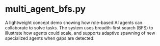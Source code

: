# multi_agent_bfs.py
A lightweight concept demo showing how role-based AI agents can collaborate to solve tasks. The system uses breadth-first search (BFS) to illustrate how agents could scale, and supports adaptive spawning of new specialized agents when gaps are detected.
